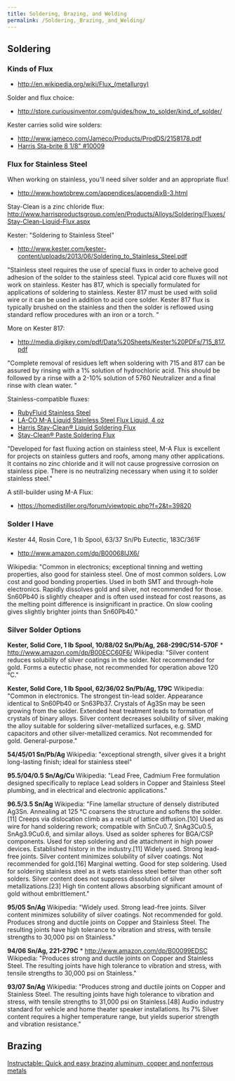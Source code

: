 ```yaml
---
title: Soldering, Brazing, and Welding
permalink: /Soldering,_Brazing,_and_Welding/
---
```


Soldering
---------

### Kinds of Flux

-   <http://en.wikipedia.org/wiki/Flux_(metallurgy)>

Solder and flux choice:

-   <http://store.curiousinventor.com/guides/how_to_solder/kind_of_solder/>

Kester carries solid wire solders:

-   <http://www.jameco.com/Jameco/Products/ProdDS/2158178.pdf>
-   [Harris Sta-brite 8 1/8" \#10009](http://www.amazon.com/dp/B001HWDPS4/)

### Flux for Stainless Steel

When working on stainless, you'll need silver solder and an appropriate flux!

-   <http://www.howtobrew.com/appendices/appendixB-3.html>

Stay-Clean is a zinc chloride flux:
<http://www.harrisproductsgroup.com/en/Products/Alloys/Soldering/Fluxes/Stay-Clean-Liquid-Flux.aspx>

Kester: "Soldering to Stainless Steel"

-   <http://www.kester.com/kester-content/uploads/2013/06/Soldering_to_Stainless_Steel.pdf>

"Stainless steel requires the use of special fluxs in order to acheive good adhesion of the solder to the stainless steel. Typical acid core fluxes will not work on stainless. Kester has 817, which is specially formulated for applications of soldering to stainless. Kester 817 must be used with solid wire or it can be used in addition to acid core solder. Kester 817 flux is typically brushed on the stainless and then the solder is reflowed using standard reflow procedures with an iron or a torch. "

More on Kester 817:

-   <http://media.digikey.com/pdf/Data%20Sheets/Kester%20PDFs/715_817.pdf>

"Complete removal of residues left when soldering with 715 and 817 can be assured by rinsing with a 1% solution of hydrochloric acid. This should be followed by a rinse with a 2-10% solution of 5760 Neutralizer and a final rinse with clean water. "

Stainless-compatible fluxes:

-   [RubyFluid Stainless Steel](http://www.amazon.com/RubyFluid-Stainless-Steel/dp/B007BGYQEC/)
-   [LA-CO M-A Liquid Stainless Steel Flux Liquid, 4 oz](http://www.amazon.com/dp/B001HWE9A2/)
-   [Harris Stay-Clean® Liquid Soldering Flux](http://www.amazon.com/Stay-Clean%C2%AE-Liquid-Soldering-Flux-sta-clean/dp/B001HW8E1M/)
-   [Stay-Clean® Paste Soldering Flux](http://www.amazon.com/dp/B001HWC4KE/)

"Developed for fast fluxing action on stainless steel, M-A Flux is excellent for projects on stainless gutters and roofs, among many other applications. It contains no zinc chloride and it will not cause progressive corrosion on stainless pipe. There is no neutralizing necessary when using it to solder stainless steel."

A still-builder using M-A Flux:

-   <https://homedistiller.org/forum/viewtopic.php?f=2&t=39820>

### Solder I Have

Kester 44, Rosin Core, 1 lb Spool, 63/37 Sn/Pb Eutectic, 183C/361F

-   <http://www.amazon.com/dp/B00068IJX6/>

Wikipedia: "Common in electronics; exceptional tinning and wetting properties, also good for stainless steel. One of most common solders. Low cost and good bonding properties. Used in both SMT and through-hole electronics. Rapidly dissolves gold and silver, not recommended for those. Sn60Pb40 is slightly cheaper and is often used instead for cost reasons, as the melting point difference is insignificant in practice. On slow cooling gives slightly brighter joints than Sn60Pb40."

### Silver Solder Options

**Kester, Solid Core, 1 lb Spool, 10/88/02 Sn/Pb/Ag, 268-299C/514-570F**
\* <http://www.amazon.com/dp/B00ECC60F6/> Wikipedia: "Silver content reduces solubility of silver coatings in the solder. Not recommended for gold. Forms a eutectic phase, not recommended for operation above 120 °C."

**Kester, Solid Core, 1 lb Spool, 62/36/02 Sn/Pb/Ag, 179C**
Wikipedia: "Common in electronics. The strongest tin-lead solder. Appearance identical to Sn60Pb40 or Sn63Pb37. Crystals of Ag3Sn may be seen growing from the solder. Extended heat treatment leads to formation of crystals of binary alloys. Silver content decreases solubility of silver, making the alloy suitable for soldering silver-metallized surfaces, e.g. SMD capacitors and other silver-metallized ceramics. Not recommended for gold. General-purpose."

**54/45/01 Sn/Pb/Ag**
Wikipedia: "exceptional strength, silver gives it a bright long-lasting finish; ideal for stainless steel"

**95.5/04/0.5 Sn/Ag/Cu**
Wikipedia: "Lead Free, Cadmium Free formulation designed specifically to replace Lead solders in Copper and Stainless Steel plumbing, and in electrical and electronic applications."

**96.5/3.5 Sn/Ag**
Wikipedia: "Fine lamellar structure of densely distributed Ag3Sn. Annealing at 125 °C coarsens the structure and softens the solder.\[11\] Creeps via dislocation climb as a result of lattice diffusion.\[10\] Used as wire for hand soldering rework; compatible with SnCu0.7, SnAg3Cu0.5, SnAg3.9Cu0.6, and similar alloys. Used as solder spheres for BGA/CSP components. Used for step soldering and die attachment in high power devices. Established history in the industry.\[11\] Widely used. Strong lead-free joints. Silver content minimizes solubility of silver coatings. Not recommended for gold.\[16\] Marginal wetting. Good for step soldering. Used for soldering stainless steel as it wets stainless steel better than other soft solders. Silver content does not suppress dissolution of silver metallizations.\[23\] High tin content allows absorbing significant amount of gold without embrittlement."

**95/05 Sn/Ag**
Wikipedia: "Widely used. Strong lead-free joints. Silver content minimizes solubility of silver coatings. Not recommended for gold. Produces strong and ductile joints on Copper and Stainless Steel. The resulting joints have high tolerance to vibration and stress, with tensile strengths to 30,000 psi on Stainless."

**94/06 Sn/Ag, 221-279C**
\* <http://www.amazon.com/dp/B00099EDSC> Wikipedia: "Produces strong and ductile joints on Copper and Stainless Steel. The resulting joints have high tolerance to vibration and stress, with tensile strengths to 30,000 psi on Stainless."

**93/07 Sn/Ag**
Wikipedia: "Produces strong and ductile joints on Copper and Stainless Steel. The resulting joints have high tolerance to vibration and stress, with tensile strengths to 31,000 psi on Stainless.\[48\] Audio industry standard for vehicle and home theater speaker installations. Its 7% Silver content requires a higher temperature range, but yields superior strength and vibration resistance."

Brazing
-------

[Instructable: Quick and easy brazing aluminum, copper and nonferrous metals](http://www.instructables.com/id/Quick-and-easy-brazing-aluminum-copper-and-nonfer/)